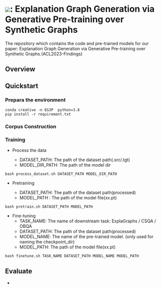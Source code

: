 
# ![](http://latex.codecogs.com/svg.latex?EG^3P): Explanation Graph Generation via Generative Pre-training over Synthetic Graphs

The repository which contains the code and pre-trained models for our paper: Explanation Graph Generation via Generative Pre-training over Synthetic Graphs.(ACL2023-Findings)

## Overview



## Quickstart

### Prepara the environment

```
conda creative -n EG3P  python=3.8 
pip install -r requirement.txt
```




### Corpus Construction





### Training
* Process the data

    * DATASET_PATH: The path of the dataset path(.src/.tgt)
    * MODEL_DIR_PATH: The path of the model dir
```
bash process_dataset.sh DATASET_PATH MODEL_DIR_PATH
```

* Pretraining

    * DATASET_PATH: The path of the dataset path(processed)
    * MODEL_PATH : The path of the model file(xx.pt)


```
bash pretrain.sh DATASET_PATH MODEL_PATH
```



* Fine-tuning
    * TASK_NAME: The name of downstream task: ExplaGraphs / CSQA / OBQA
    * DATASET_PATH: The path of the dataset path(processed)
    * MODEL_NAME: The name of the pre-trained model. (only used for naming the checkpoint_dir)
    * MODEL_PATH: The path of the model file(xx.pt)
    

```
bash finetune.sh TASK_NAME DATASET_PATH MODEL_NAME MODEL_PATH 
```

## Evaluate

* 